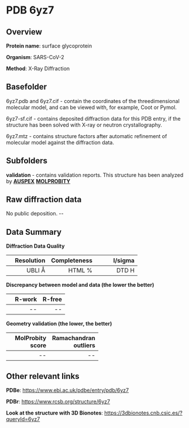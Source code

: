 # PDB 6yz7

## Overview

**Protein name**: surface glycoprotein

**Organism**: SARS-CoV-2

**Method**: X-Ray Diffraction

## Basefolder

6yz7.pdb and 6yz7.cif - contain the coordinates of the threedimensional molecular model, and can be viewed with, for example, Coot or Pymol.

6yz7-sf.cif - contains deposited diffraction data for this PDB entry, if the structure has been solved with X-ray or neutron crystallography.

6yz7.mtz - contains structure factors after automatic refinement of molecular model against the diffraction data.

## Subfolders





**validation** - contains validation reports. This structure has been analyzed by [**AUSPEX**](https://github.com/thorn-lab/coronavirus_structural_task_force/tree/master/pdb/surface_glycoprotein/SARS-CoV-2/6yz7/validation/auspex)  [**MOLPROBITY**](https://github.com/thorn-lab/coronavirus_structural_task_force/tree/master/pdb/surface_glycoprotein/SARS-CoV-2/6yz7/validation/molprobity)  

## Raw diffraction data

No public deposition. --<br> 

## Data Summary
**Diffraction Data Quality**

|   | Resolution | Completeness| I/sigma |
|---|-------------:|----------------:|--------------:|
|   |UBLI Å| HTML %|<img width=50/>DTD H|

**Discrepancy between model and data (the lower the better)**

|   | **R-work**| **R-free**   
|---|-------------:|----------------:|           
||--|--|

**Geometry validation (the lower, the better)**

|   |**MolProbity<br>score**| **Ramachandran<br>outliers** 
|---|-------------:|----------------:|
||--|--|

 

 



## Other relevant links 
**PDBe**:  https://www.ebi.ac.uk/pdbe/entry/pdb/6yz7
 
**PDBr**: https://www.rcsb.org/structure/6yz7 

**Look at the structure with 3D Bionotes**: https://3dbionotes.cnb.csic.es/?queryId=6yz7


